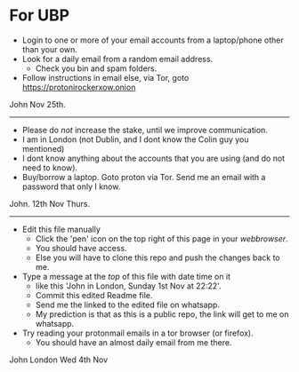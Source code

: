 # For UBP

+ Login to one or more of your email accounts from a laptop/phone other than your own.
+ Look for a daily email from a random email address.
  + Check you bin and spam folders.
+ Follow instructions in email else, via Tor, goto https://protonirockerxow.onion

John Nov 25th.

---

+ Please do _not_ increase the stake, until we improve communication.
+ I am in London (not Dublin, and I dont know the Colin guy you mentioned)
+ I dont know anything about the accounts that you are using (and do not need to know). 
+ Buy/borrow a laptop. Goto proton via Tor. Send me an email with a password that only I know.

John. 12th Nov Thurs.

---
+ Edit this file manually 
  + Click the 'pen' icon on the top right of this page in your _webbrowser_.
  + You should have access. 
  + Else you will have to clone this repo and push the changes back to me.
+ Type a message at the _top_ of this file with date time on it 
  + like this 'John in London, Sunday 1st Nov at 22:22'. 
  + Commit this edited Readme file.
  + Send me the linked to the edited file on whatsapp.
  + My prediction is that as this is a public repo, the link will get to me on whatsapp.
+ Try reading your protonmail emails in a tor browser (or firefox).
  + You should have an almost daily email from me there.

John London Wed 4th Nov
